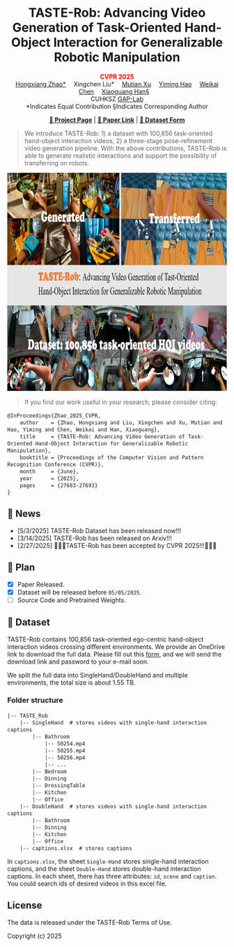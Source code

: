 <h1 align="center"><strong>TASTE-Rob: Advancing Video Generation of Task-Oriented Hand-Object Interaction for Generalizable Robotic Manipulation
</strong></h1>
<p align="center">
      <strong><span style="color: red;">CVPR 2025</span></strong>
    <br>
    <a href='https://hong-xiang-cv.github.io/' target='_blank'>Hongxiang Zhao*</a>&emsp;
    Xingchen Liu*</a>&emsp;
    <a href='https://mutianxu.github.io/' target='_blank'>Mutian Xu</a>&emsp;
    <a href='https://scholar.google.com/citations?user=mlu1Oo4AAAAJ&hl=en' target='_blank'>Yiming Hao</a>&emsp;
    <a href='https://chenweikai.github.io/' target='_blank'>Weikai Chen</a>&emsp;
    <a href='https://gaplab.cuhk.edu.cn/' target='_blank'>Xiaoguang Han§</a>&emsp;
    <br>
    CUHKSZ <a href='https://gaplab.cuhk.edu.cn/' target='_blank'>GAP-Lab</a>   
    <br>
    *Indicates Equal Contribution §Indicates Corresponding Author
    <br>
  </p>

<p align="center">
  <a href="https://taste-rob.github.io/"><b>📖 Project Page</b></a> |
  <a href="https://arxiv.org/abs/2503.11423"><b>📄 Paper Link</b></a> |
  <a href="https://docs.google.com/forms/d/e/1FAIpQLSdOlNnW3t_7TGC2FMDMcIb7jnhRjfynq6xLoz5rJk_i-fl5zQ/viewform?usp=sf_link"><b>🎥 Dataset Form</b></a>
</p>

</div>

> We introduce TASTE-Rob: 1) a dataset with 100,856 task-oriented hand-object interaction videos, 2) a three-stage pose-refinement video generation pipeline. With the above contributions, TASTE-Rob is able to generate realistic interactions and support the possibility of transferring on robots.

<div align="center">
    <img src="assets/teaser.png" height=500>
</div>

> If you find our work useful in your research, please consider citing:
```
@InProceedings{Zhao_2025_CVPR,
    author    = {Zhao, Hongxiang and Liu, Xingchen and Xu, Mutian and Hao, Yiming and Chen, Weikai and Han, Xiaoguang},
    title     = {TASTE-Rob: Advancing Video Generation of Task-Oriented Hand-Object Interaction for Generalizable Robotic Manipulation},
    booktitle = {Proceedings of the Computer Vision and Pattern Recognition Conference (CVPR)},
    month     = {June},
    year      = {2025},
    pages     = {27683-27693}
}
```

## 📣 News
- [5/3/2025] TASTE-Rob Dataset has been released now!!!
- [3/14/2025] TASTE-Rob has been released on Arxiv!!!
- [2/27/2025] 🎉🎉🎉TASTE-Rob has been accepted by CVPR 2025!!!🎉🎉🎉

## 🚩 Plan
- [x] Paper Released.
- [x] Dataset will be released before ``05/05/2025``.
- [ ] Source Code and Pretrained Weights.

## 🎥 Dataset
TASTE-Rob contains 100,856 task-oriented ego-centric hand-object interaction videos crossing different environments. We provide an OneDrive link to download the full data. Please fill out this [form](https://docs.google.com/forms/d/e/1FAIpQLSdOlNnW3t_7TGC2FMDMcIb7jnhRjfynq6xLoz5rJk_i-fl5zQ/viewform?usp=sf_link), and we will send the download link and password to your e-mail soon.

We split the full data into SingleHand/DoubleHand and multiple environments, the total size is about 1.55 TB.

### Folder structure
```
|-- TASTE_Rob
    |-- SingleHand  # stores videos with single-hand interaction captions
        |-- Bathroom
            |-- 50254.mp4
            |-- 50255.mp4
            |-- 50256.mp4
            |-- ...
        |-- Bedroom
        |-- Dinning
        |-- DressingTable
        |-- Kitchen
        |-- Office
    |-- DoubleHand  # stores videos with single-hand interaction captions
        |-- Bathroom
        |-- Dinning
        |-- Kitchen
        |-- Office
    |-- captions.xlsx  # stores captions
```

In ```captions.xlsx```, the sheet ```Single-Hand``` stores single-hand interaction captions, and the sheet ```Double-Hand``` stores double-hand interaction captions. In each sheet, there has three attributes: ```id```, ```scene``` and ```caption```. You could search ids of desired videos in this excel file.

## License

The data is released under the TASTE-Rob Terms of Use.

Copyright (c) 2025
